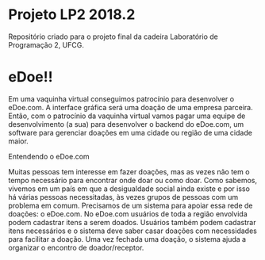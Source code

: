 # Projeto LP2 2018.2

Repositório criado para o projeto final da cadeira Laboratório de Programação 2, UFCG.

# eDoe!!

Em uma vaquinha virtual conseguimos patrocínio para desenvolver o eDoe.com. A interface gráfica será uma doação de uma empresa parceira. Então, com o patrocínio da vaquinha virtual vamos pagar uma equipe de desenvolvimento (a sua) para desenvolver o backend do eDoe.com, um software para gerenciar doações em uma cidade ou região de uma cidade maior.

Entendendo o eDoe.com

Muitas pessoas tem interesse em fazer doações, mas as vezes não tem o tempo necessário para encontrar onde doar ou como doar. Como sabemos, vivemos em um país em que a desigualdade social ainda existe e por isso há várias pessoas necessitadas, às vezes grupos de pessoas com um problema em comum. Precisamos de um sistema para apoiar essa rede de doações: o eDoe.com. No eDoe.com usuários de toda a região envolvida podem cadastrar itens a serem doados. Usuários também podem cadastrar itens necessários e o sistema deve saber casar doações com necessidades para facilitar a doação. Uma vez fechada uma doação, o sistema ajuda a organizar o encontro de doador/receptor.
